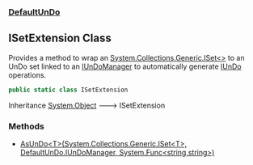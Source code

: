 ### [DefaultUnDo](./DefaultUnDo.md 'DefaultUnDo')
## ISetExtension Class
Provides a method to wrap an [System.Collections.Generic.ISet&lt;&gt;](https://docs.microsoft.com/en-us/dotnet/api/System.Collections.Generic.ISet-1 'System.Collections.Generic.ISet`1') to an UnDo set linked to an [IUnDoManager](./DefaultUnDo-IUnDoManager.md 'DefaultUnDo.IUnDoManager') to automatically generate [IUnDo](./DefaultUnDo-IUnDo.md 'DefaultUnDo.IUnDo') operations.  
```csharp
public static class ISetExtension
```
Inheritance [System.Object](https://docs.microsoft.com/en-us/dotnet/api/System.Object 'System.Object') &#129106; ISetExtension  
### Methods
- [AsUnDo&lt;T&gt;(System.Collections.Generic.ISet&lt;T&gt;, DefaultUnDo.IUnDoManager, System.Func&lt;string,string&gt;)](./DefaultUnDo-ISetExtension-AsUnDo-T-(System-Collections-Generic-ISet-T-_DefaultUnDo-IUnDoManager_System-Func-string_string-).md 'DefaultUnDo.ISetExtension.AsUnDo&lt;T&gt;(System.Collections.Generic.ISet&lt;T&gt;, DefaultUnDo.IUnDoManager, System.Func&lt;string,string&gt;)')
